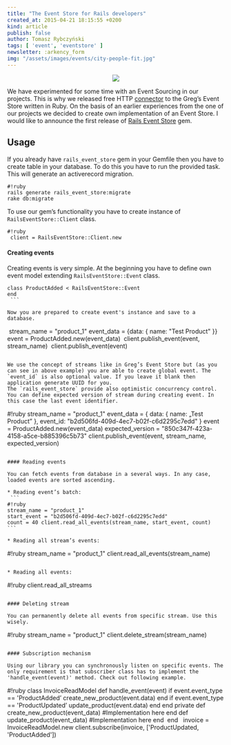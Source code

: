 ```yaml
---
title: "The Event Store for Rails developers"
created_at: 2015-04-21 18:15:55 +0200
kind: article
publish: false
author: Tomasz Rybczyński
tags: [ 'event', 'eventstore' ]
newsletter: :arkency_form
img: "/assets/images/events/city-people-fit.jpg"
---
```


<p>
  <figure align="center">
    <img src="/assets/images/events/city-people-fit.jpg">
  </figure>
</p>

We have experimented for some time with an Event Sourcing in our projects.
This is why we released free HTTP [connector](https://github.com/arkency/http_eventstore) to the Greg’s Event Store written in Ruby.
On the basis of an earlier experiences from the one of our projects we decided to create own implementation of an Event Store.
I would like to announce the first release of [Rails Event Store](https://rubygems.org/gems/rails_event_store) gem.

<!-- more -->

## Usage

If you already have `rails_event_store` gem in your Gemfile then you have to create table in your database. To do this you have to run the provided task. This will generate an activerecord migration.

```
#!ruby
rails generate rails_event_store:migrate
rake db:migrate
```

To use our gem’s functionality you have to create instance of `RailsEventStore::Client` class. 
```
#!ruby
 client = RailsEventStore::Client.new
```

#### Creating events

Creating events is very simple. At the beginning you have to define own event model extending `RailsEventStore::Event` class.

```
class ProductAdded < RailsEventStore::Event
end
 ```

Now you are prepared to create event's instance and save to a database.

```
 stream_name = "product_1"
event_data = {data: { name: "Test Product" }} 
event = ProductAdded.new(event_data) 
client.publish_event(event, stream_name) 
client.publish_event(event)
``` 

We use the concept of streams like in Greg’s Event Store but (as you can see in above example) you are able to create global event. The `event_id` is also optional value. If you leave it blank then application generate UUID for you.
The `rails_event_store` provide also optimistic concurrency control. You can define expected version of stream during creating event. In this case the last event identifier.

```
#!ruby stream_name = "product_1"
event_data = {
    data: { name: „Test Product” },
    event_id: "b2d506fd-409d-4ec7-b02f-c6d2295c7edd"
}
event = ProductAdded.new(event_data)
expected_version = "850c347f-423a-4158-a5ce-b885396c5b73"
client.publish_event(event, stream_name, expected_version)
```

#### Reading events

You can fetch events from database in a several ways. In any case, loaded events are sorted ascending.

* Reading event’s batch:
 ```
#!ruby
stream_name = "product_1"
start_event = "b2d506fd-409d-4ec7-b02f-c6d2295c7edd"
count = 40 client.read_all_events(stream_name, start_event, count)
``` 

* Reading all stream’s events:

```
#!ruby stream_name = "product_1"
client.read_all_events(stream_name)
```
 
* Reading all events:

```
#!ruby client.read_all_streams
```

#### Deleting stream

You can permanently delete all events from specific stream. Use this wisely.

```
#!ruby
stream_name = "product_1"
client.delete_stream(stream_name)
```

#### Subscription mechanism

Using our library you can synchronously listen on specific events. The only requirement is that subscriber class has to implement the 'handle_event(event)' method. Check out following example.

```
#!ruby
class InvoiceReadModel
    def handle_event(event)
        if event.event_type == 'ProductAdded’
		    create_new_product(event.data)
		end
		if event.event_type == 'ProductUpdated’
			update_product(event.data)
		end
    end
	private
	def create_new_product(event_data)
	    #Implementation here
	end
	def update_product(event_data)
	    #Implementation here
	end 
end
 
invoice = InvoiceReadModel.new
client.subscribe(invoice, ['ProductUpdated, 'ProductAdded']) 
```
